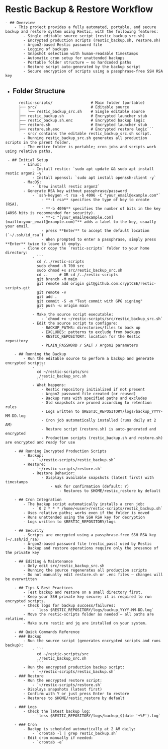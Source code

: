 # Restic Backup & Restore Workflow
	- ## Overview
		- This project provides a fully automated, portable, and secure backup and restore system using Restic, with the following features:
			- Single editable source script (restic_backup_src.sh)
			- Encrypted production scripts (restic_backup.sh, restore.sh)
			- Argon2-based Restic password file
			- Logging of backups
			- Snapshot selection with human-readable timestamps
			- Automatic cron setup for unattended backups
			- Portable folder structure — no hardcoded paths
			- Restore script auto-generated by the backup script
			- Secure encryption of scripts using a passphrase-free SSH RSA key

 - ## Folder Structure	  
```text
	  restic-scripts/                 # Main folder (portable)
	  ├── src/                        # Editable source
	  │   └── restic_backup_src.sh    # Single editable source
	  ├── restic_backup.sh            # Encrypted launcher stub
	  ├── restic_backup.sh.enc        # Encrypted backup logic
	  ├── restore.sh                  # Encrypted launcher stub
	  ├── restore.sh.enc              # Encrypted restore logic```
		- src/ contains the editable restic_backup_src.sh script.
		- Running restic_backup_src.sh generates all production scripts in the parent folder.
		- The entire folder is portable; cron jobs and scripts work using relative paths.

 - ## Initial Setup
		- Linux:
			- Install restic: `sudo apt update && sudo apt install restic argon2 -y`
			- Install openssl: `sudo apt install openssh-client -y`
		- MacOS:
			- `brew install restic argon2`
		- Generate RSA key without passphrase/password
			- `ssh-keygen -t rsa -b 4096 -C "your_email@example.com"`
				- **-t rsa** specifies the type of key to create (RSA).
				- **-b 4096** specifies the number of bits in the key (4096 bits is recommended for security).
				- **-C "[your_email@example.com](mailto:your_email@example.com)"** adds a label to the key, usually your email.
				- press **Enter** to accept the default location (`~/.ssh/id_rsa`)
				- When prompted to enter a passphrase, simply press **Enter** twice to leave it empty.
		- Clone or copy the `restic-scripts` folder to your home directory:
			- ```
			  cd /../restic-scripts
			  sudo chmod -R 700 src
			  sudo chmod +x src/restic_backup_src.sh
			  cd ..		# OR cd /../restic-scripts
			  git branch -M main
			  git remote add origin git@github.com:cryptCEE/restic-scripts.git
			  git remote -v
			  git add .
			  git commit -S -m "Test commit with GPG signing"
			  git push -u origin main
			  ```
			- Make the source script executable:
				- `chmod +x ~/restic-scripts/src/restic_backup_src.sh`
			- Edit the source script to configure:
				- BACKUP_PATHS: directories/files to back up
				- EXCLUDES: patterns to exclude from backups
				- RESTIC_REPOSITORY: location for the Restic repository
				- PLAIN_PASSWORD / SALT / Argon2 parameters
   
	- ## Running the Backup
		- Run the editable source to perform a backup and generate encrypted scripts:
			- ```
			  cd ~/restic-scripts/src
			  ./restic_backup_src.sh
			  ```
			- What happens:
				- Restic repository initialized if not present
				- Argon2 password file created (or reused)
				- Backup runs with specified paths and excludes
				- Old snapshots are pruned according to retention rules
				- Logs written to $RESTIC_REPOSITORY/logs/backup_YYYY-MM-DD.log
				- Cron job automatically installed (runs daily at 2 AM)
				- Restore script (restore.sh) is auto-generated and encrypted
				- Production scripts (restic_backup.sh and restore.sh) are encrypted and ready for use

	- ## Running Encrypted Production Scripts
		- Backup:
			- `~/restic-scripts/restic_backup.sh`
		- Restore:
			- `~/restic-scripts/restore.sh`
			- Restore Behavior:
				- Displays available snapshots (latest first) with timestamps
					- Ask for confirmation (default: Y)
						- Restores to $HOME/restic_restore by default

	- ## Cron Integration
		- The backup script automatically installs a cron job:
			- `0 2 * * * /home/<user>/restic-scripts/restic_backup.sh`
		- Uses relative paths; works even if the folder is moved
		- Runs unattended using the SSH RSA key for decryption
		- Logs written to $RESTIC_REPOSITORY/logs

	- ## Security
		- Scripts are encrypted using a passphrase-free SSH RSA key (~/.ssh/id_rsa)
		- Argon2-based password file (restic_pass) used by Restic
		- Backup and restore operations require only the presence of the private key

	- ## Editing & Maintenance
		- Only edit src/restic_backup_src.sh
		- Running the source regenerates all production scripts
		- Do not manually edit restore.sh or .enc files — changes will be overwritten

	- ## Tips & Best Practices
		- Test backup and restore on a small directory first.
		- Keep your SSH private key secure; it is required to run encrypted scripts.
		- Check logs for backup success/failures:
			- `less $RESTIC_REPOSITORY/logs/backup_YYYY-MM-DD.log`
		- Move the restic-scripts folder as needed — all paths are relative.
		- Make sure restic and jq are installed on your system.

	- ## Quick Commands Reference
	- ### Backup
		- Run the source script (generates encrypted scripts and runs backup):
			- ```
			  cd ~/restic-scripts/src
			  ./restic_backup_src.sh
			  ```
		- Run the encrypted production backup script:
			- `~/restic-scripts/restic_backup.sh`
	- ### Restore
		- Run the encrypted restore script:
			- `~/restic-scripts/restore.sh`
		- Displays snapshots (latest first)
		- Confirm with Y or just press Enter to restore
		- Restores to $HOME/restic_restore by default
   
	- ### Logs
		- Check the latest backup log:
			- `less $RESTIC_REPOSITORY/logs/backup_$(date '+%F').log`
   
	- ### Cron
		- Backup is scheduled automatically at 2 AM daily:
			- `crontab -l | grep restic_backup.sh`
		- Edit cron manually if needed:
			- `crontab -e`
